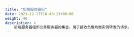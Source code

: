 ```yaml
---
title: "后端服务器组"
date: 2021-12-17T16:48:13+08:00
weight: 40
description: >
    后端服务器组即业务服务器的集合，用于接收负载均衡实例转发的请求。
---
```


